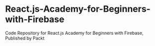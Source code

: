 # React.js-Academy-for-Beginners-with-Firebase
Code Repository for React.js Academy for Beginners with Firebase, Published by Packt
